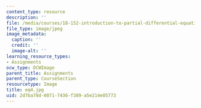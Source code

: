 ```yaml
---
content_type: resource
description: ''
file: /media/courses/18-152-introduction-to-partial-differential-equations-fall-2005/2d7ba78d00717436f389a5e214e05773_eq4.jpg
file_type: image/jpeg
image_metadata:
  caption: ''
  credit: ''
  image-alt: ''
learning_resource_types:
- Assignments
ocw_type: OCWImage
parent_title: Assignments
parent_type: CourseSection
resourcetype: Image
title: eq4.jpg
uid: 2d7ba78d-0071-7436-f389-a5e214e05773
---
```

